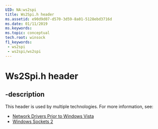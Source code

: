 ```yaml
---
UID: NA:ws2spi
title: Ws2Spi.h header
ms.assetid: e90d9d07-d570-3d59-8a01-5128ebd3716d
ms.date: 01/11/2019
ms.keywords: 
ms.topic: conceptual
tech.root: winsock
f1_keywords:
 - ws2spi
 - ws2spi/ws2spi
---
```


# Ws2Spi.h header


## -description

This header is used by multiple technologies. For more information, see:

- [Network Drivers Prior to Windows Vista](../_netxp/index.md)
- [Windows Sockets 2](../_winsock/index.md)

